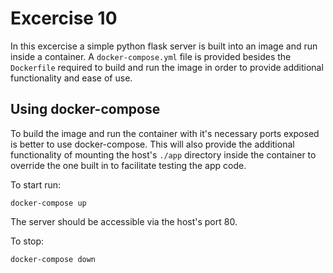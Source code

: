 # Excercise 10

In this excercise a simple python flask server is built into an image and run inside a container.
A `docker-compose.yml` file is provided besides the `Dockerfile` required to build and run the image in order to provide additional functionality and ease of use.

## Using docker-compose

To build the image and run the container with it's necessary ports exposed is better to use docker-compose. This will also provide the additional functionality of mounting the host's `./app` directory inside the container to override the one built in to facilitate testing the app code.

To start run:

```
docker-compose up
```

The server should be accessible via the host's port 80.

To stop:

```
docker-compose down
```
